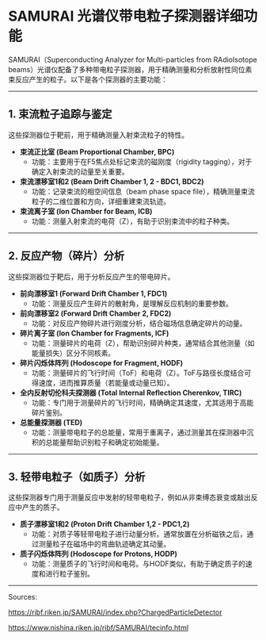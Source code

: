 # SAMURAI 光谱仪带电粒子探测器详细功能

SAMURAI（Superconducting Analyzer for Multi-particles from RAdioIsotope beams）光谱仪配备了多种带电粒子探测器，用于精确测量和分析放射性同位素束反应产生的粒子。以下是各个探测器的主要功能：

---

## 1. 束流粒子追踪与鉴定

这些探测器位于靶前，用于精确测量入射束流粒子的特性。

- **束流正比室 (Beam Proportional Chamber, BPC)**
  - 功能：主要用于在F5焦点处标记束流的磁刚度（rigidity tagging），对于确定入射束流的动量至关重要。
- **束流漂移室1和2 (Beam Drift Chamber 1, 2 - BDC1, BDC2)**
  - 功能：记录束流的相空间信息（beam phase space file），精确测量束流粒子的二维位置和方向，详细重建束流轨迹。
- **束流离子室 (Ion Chamber for Beam, ICB)**
  - 功能：测量入射束流的电荷（Z），有助于识别束流中的粒子种类。

---

## 2. 反应产物（碎片）分析

这些探测器位于靶后，用于分析反应产生的带电碎片。

- **前向漂移室1 (Forward Drift Chamber 1, FDC1)**
  - 功能：测量反应产生碎片的散射角，是理解反应机制的重要参数。
- **前向漂移室2 (Forward Drift Chamber 2, FDC2)**
  - 功能：对反应产物碎片进行刚度分析，结合磁场信息确定碎片的动量。
- **碎片离子室 (Ion Chamber for Fragments, ICF)**
  - 功能：测量碎片的电荷（Z），帮助识别碎片种类，通常结合其他测量（如能量损失）区分不同核素。
- **碎片闪烁体阵列 (Hodoscope for Fragment, HODF)**
  - 功能：测量碎片的飞行时间（ToF）和电荷（Z）。ToF与路径长度结合可得速度，进而推算质量（若能量或动量已知）。
- **全内反射切伦科夫探测器 (Total Internal Reflection Cherenkov, TIRC)**
  - 功能：专门用于测量碎片的飞行时间，精确确定其速度，尤其适用于高能碎片鉴别。
- **总能量探测器 (TED)**
  - 功能：测量带电粒子的总能量，常用于重离子，通过测量其在探测器中沉积的总能量帮助识别粒子和确定初始能量。

---

## 3. 轻带电粒子（如质子）分析

这些探测器专门用于测量反应中发射的轻带电粒子，例如从非束缚态衰变或敲出反应中产生的质子。

- **质子漂移室1和2 (Proton Drift Chamber 1,2 - PDC1,2)**
  - 功能：对质子等轻带电粒子进行动量分析。通常放置在分析磁铁之后，通过测量粒子在磁场中的弯曲轨迹确定其动量。
- **质子闪烁体阵列 (Hodoscope for Protons, HODP)**
  - 功能：测量质子的飞行时间和电荷。与HODF类似，有助于确定质子的速度和进行粒子鉴别。

---

Sources:

https://ribf.riken.jp/SAMURAI/index.php?ChargedParticleDetector

https://www.nishina.riken.jp/ribf/SAMURAI/tecinfo.html